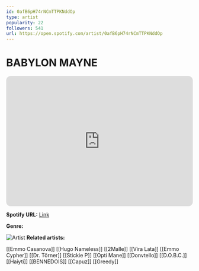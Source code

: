 ```yaml
---
id: 0afB6pH74rNCmTTPKNddOp
type: artist
popularity: 22
followers: 541
url: https://open.spotify.com/artist/0afB6pH74rNCmTTPKNddOp
---
```

# BABYLON MAYNE

<iframe style="border-radius:12px" src="https://open.spotify.com/embed/artist/0afB6pH74rNCmTTPKNddOp" width="100%" height="352" frameBorder="0" allowfullscreen="" allow="autoplay; clipboard-write; encrypted-media; fullscreen; picture-in-picture" loading="lazy"></iframe>

**Spotify URL:** [Link](https://open.spotify.com/artist/0afB6pH74rNCmTTPKNddOp)

**Genre:** 

![Artist](https://i.scdn.co/image/ab6761610000e5eba645012582d72c4f3f0806b8)
**Related artists:**

[[Emmo Casanova]]
[[Hugo Nameless]]
[[2Malle]]
[[Vira Lata]]
[[Emmo Cypher]]
[[Dr. Törner]]
[[Stickie P]]
[[Opti Mane]]
[[Donvtello]]
[[D.O.B.C.]]
[[Haiyti]]
[[BENNEDOIS]]
[[Capuz]]
[[Greedy]]
